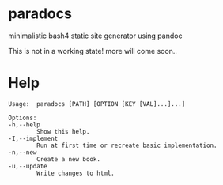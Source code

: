 # paradocs
minimalistic bash4 static site generator using pandoc


This is not in a working state! more will come soon..


# Help
~~~
Usage:  paradocs [PATH] [OPTION [KEY [VAL]...]...]

Options:
-h,--help
        Show this help.
-I,--implement
        Run at first time or recreate basic implementation.
-n,--new
        Create a new book.
-u,--update
        Write changes to html.
~~~

